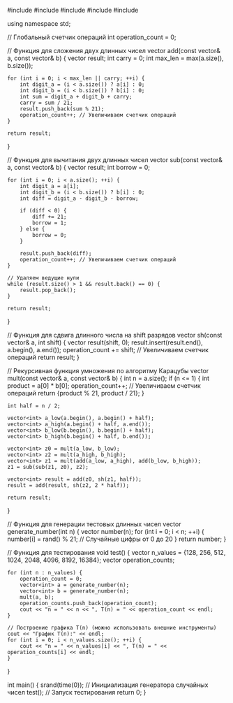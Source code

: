 #include <iostream>
#include <vector>
#include <algorithm>
#include <string>
#include <cmath>

using namespace std;

// Глобальный счетчик операций
int operation_count = 0;

// Функция для сложения двух длинных чисел
vector<int> add(const vector<int>& a, const vector<int>& b) {
    vector<int> result;
    int carry = 0;
    int max_len = max(a.size(), b.size());

    for (int i = 0; i < max_len || carry; ++i) {
        int digit_a = (i < a.size()) ? a[i] : 0;
        int digit_b = (i < b.size()) ? b[i] : 0;
        int sum = digit_a + digit_b + carry;
        carry = sum / 21;
        result.push_back(sum % 21);
        operation_count++; // Увеличиваем счетчик операций
    }

    return result;
}

// Функция для вычитания двух длинных чисел
vector<int> sub(const vector<int>& a, const vector<int>& b) {
    vector<int> result;
    int borrow = 0;

    for (int i = 0; i < a.size(); ++i) {
        int digit_a = a[i];
        int digit_b = (i < b.size()) ? b[i] : 0;
        int diff = digit_a - digit_b - borrow;

        if (diff < 0) {
            diff += 21;
            borrow = 1;
        } else {
            borrow = 0;
        }

        result.push_back(diff);
        operation_count++; // Увеличиваем счетчик операций
    }

    // Удаляем ведущие нули
    while (result.size() > 1 && result.back() == 0) {
        result.pop_back();
    }

    return result;
}

// Функция для сдвига длинного числа на shift разрядов
vector<int> sh(const vector<int>& a, int shift) {
    vector<int> result(shift, 0);
    result.insert(result.end(), a.begin(), a.end());
    operation_count += shift; // Увеличиваем счетчик операций
    return result;
}

// Рекурсивная функция умножения по алгоритму Карацубы
vector<int> mult(const vector<int>& a, const vector<int>& b) {
    int n = a.size();
    if (n <= 1) {
        int product = a[0] * b[0];
        operation_count++; // Увеличиваем счетчик операций
        return {product % 21, product / 21};
    }

    int half = n / 2;

    vector<int> a_low(a.begin(), a.begin() + half);
    vector<int> a_high(a.begin() + half, a.end());
    vector<int> b_low(b.begin(), b.begin() + half);
    vector<int> b_high(b.begin() + half, b.end());

    vector<int> z0 = mult(a_low, b_low);
    vector<int> z2 = mult(a_high, b_high);
    vector<int> z1 = mult(add(a_low, a_high), add(b_low, b_high));
    z1 = sub(sub(z1, z0), z2);

    vector<int> result = add(z0, sh(z1, half));
    result = add(result, sh(z2, 2 * half));

    return result;
}

// Функция для генерации тестовых длинных чисел
vector<int> generate_number(int n) {
    vector<int> number(n);
    for (int i = 0; i < n; ++i) {
        number[i] = rand() % 21; // Случайные цифры от 0 до 20
    }
    return number;
}

// Функция для тестирования
void test() {
    vector<int> n_values = {128, 256, 512, 1024, 2048, 4096, 8192, 16384};
    vector<int> operation_counts;

    for (int n : n_values) {
        operation_count = 0;
        vector<int> a = generate_number(n);
        vector<int> b = generate_number(n);
        mult(a, b);
        operation_counts.push_back(operation_count);
        cout << "n = " << n << ", T(n) = " << operation_count << endl;
    }

    // Построение графика T(n) (можно использовать внешние инструменты)
    cout << "График T(n):" << endl;
    for (int i = 0; i < n_values.size(); ++i) {
        cout << "n = " << n_values[i] << ", T(n) = " << operation_counts[i] << endl;
    }
}

int main() {
    srand(time(0)); // Инициализация генератора случайных чисел
    test(); // Запуск тестирования
    return 0;
}